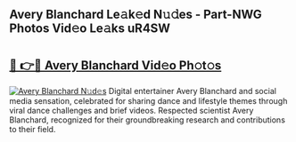 ## Avery Blanchard Le𝚊k𝚎d N𝚞𝚍es - Part-NWG Photos Vid𝚎o Le𝚊ks uR4SW

# <h2><a href="http://fbb98d.evod.top/?m=Avery+Blanchard">🔗 👉🔴 Avery Blanchard Vid𝚎o Ph𝚘t𝚘s</a></h2>

[![Avery Blanchard N𝚞d𝚎s](https://i.imgur.com/8V9OHl7.gif)](http://fbb98d.evod.top/?m=Avery+Blanchard)
Digital entertainer Avery Blanchard and social media sensation, celebrated for sharing dance and lifestyle themes through viral dance challenges and brief videos. Respected scientist Avery Blanchard, recognized for their groundbreaking research and contributions to their field. 
